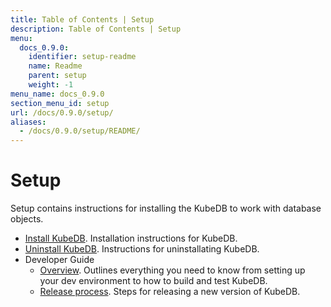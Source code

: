 ```yaml
---
title: Table of Contents | Setup
description: Table of Contents | Setup
menu:
  docs_0.9.0:
    identifier: setup-readme
    name: Readme
    parent: setup
    weight: -1
menu_name: docs_0.9.0
section_menu_id: setup
url: /docs/0.9.0/setup/
aliases:
  - /docs/0.9.0/setup/README/
---
```


# Setup

Setup contains instructions for installing the KubeDB to work with database objects.

- [Install KubeDB](/docs/setup/install.md). Installation instructions for KubeDB.
- [Uninstall KubeDB](/docs/setup/uninstall.md). Instructions for uninstallating KubeDB.
- Developer Guide
  - [Overview](/docs/setup/developer-guide/overview.md). Outlines everything you need to know from setting up your dev environment to how to build and test KubeDB.
  - [Release process](/docs/setup/developer-guide/release.md). Steps for releasing a new version of KubeDB.
